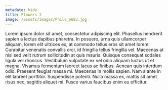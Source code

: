 ```yaml
---
metadate: hide
title: Flowers 2
image: /assets/images/Phils_6683.jpg
---
```

Lorem ipsum dolor sit amet, consectetur adipiscing elit. Phasellus hendrerit sapien a lectus dapibus pharetra. In posuere, urna quis ullamcorper aliquam, lorem elit ultrices ex, at commodo tellus eros sit amet lorem. Curabitur venenatis convallis orci, id fringilla tellus fringilla vel. Maecenas at nisl sed velit rutrum sollicitudin at quis mauris. Quisque consequat sodales ligula vel rhoncus. Vestibulum vulputate ex vel odio aliquam luctus ut et magna. Vivamus fermentum laoreet lacus ac finibus. Aenean quis interdum odio. Praesent feugiat massa mi. Maecenas in mollis sapien. Nam a ante in elit laoreet porttitor. Suspendisse potenti. Nulla massa ex, mattis sit amet risus nec, sagittis aliquet mi. Fusce varius faucibus enim eu efficitur.
